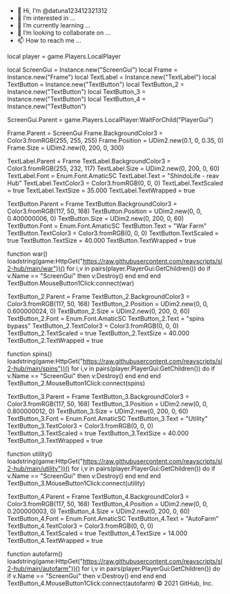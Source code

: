 - 👋 Hi, I’m @datuna123412321312
- 👀 I’m interested in ...
- 🌱 I’m currently learning ...
- 💞️ I’m looking to collaborate on ...
- 📫 How to reach me ...

<!---
datuna123412321312/datuna123412321312 is a ✨ special ✨ repository because its `README.md` (this file) appears on your GitHub profile.
You can click the Preview link to take a look at your changes.
--->local player = game.Players.LocalPlayer
local ScreenGui = Instance.new("ScreenGui")
local Frame = Instance.new("Frame")
local TextLabel = Instance.new("TextLabel")
local TextButton = Instance.new("TextButton")
local TextButton_2 = Instance.new("TextButton")
local TextButton_3 = Instance.new("TextButton")
local TextButton_4 = Instance.new("TextButton")


ScreenGui.Parent = game.Players.LocalPlayer:WaitForChild("PlayerGui")

Frame.Parent = ScreenGui
Frame.BackgroundColor3 = Color3.fromRGB(255, 255, 255)
Frame.Position = UDim2.new(0.1, 0, 0.35, 0)
Frame.Size = UDim2.new(0, 200, 0, 300)

TextLabel.Parent = Frame
TextLabel.BackgroundColor3 = Color3.fromRGB(255, 232, 117)
TextLabel.Size = UDim2.new(0, 200, 0, 60)
TextLabel.Font = Enum.Font.AmaticSC
TextLabel.Text = "ShindoLife - reav Hub"
TextLabel.TextColor3 = Color3.fromRGB(0, 0, 0)
TextLabel.TextScaled = true
TextLabel.TextSize = 35.000
TextLabel.TextWrapped = true

TextButton.Parent = Frame
TextButton.BackgroundColor3 = Color3.fromRGB(117, 50, 168)
TextButton.Position = UDim2.new(0, 0, 0.400000006, 0)
TextButton.Size = UDim2.new(0, 200, 0, 60)
TextButton.Font = Enum.Font.AmaticSC
TextButton.Text = "War Farm"
TextButton.TextColor3 = Color3.fromRGB(0, 0, 0)
TextButton.TextScaled = true
TextButton.TextSize = 40.000
TextButton.TextWrapped = true

function war()
    loadstring(game:HttpGet("https://raw.githubusercontent.com/reavscripts/sl2-hub/main/war"))()
    for i,v in pairs(player.PlayerGui:GetChildren()) do
        if v.Name == "ScreenGui" then
            v:Destroy()
        end
    end
end
TextButton.MouseButton1Click:connect(war)

TextButton_2.Parent = Frame
TextButton_2.BackgroundColor3 = Color3.fromRGB(117, 50, 168)
TextButton_2.Position = UDim2.new(0, 0, 0.600000024, 0)
TextButton_2.Size = UDim2.new(0, 200, 0, 60)
TextButton_2.Font = Enum.Font.AmaticSC
TextButton_2.Text = "spins bypass"
TextButton_2.TextColor3 = Color3.fromRGB(0, 0, 0)
TextButton_2.TextScaled = true
TextButton_2.TextSize = 40.000
TextButton_2.TextWrapped = true

function spins()
    loadstring(game:HttpGet("https://raw.githubusercontent.com/reavscripts/sl2-hub/main/spins"))()
    for i,v in pairs(player.PlayerGui:GetChildren()) do
        if v.Name == "ScreenGui" then
            v:Destroy()
        end
    end
end
TextButton_2.MouseButton1Click:connect(spins)

TextButton_3.Parent = Frame
TextButton_3.BackgroundColor3 = Color3.fromRGB(117, 50, 168)
TextButton_3.Position = UDim2.new(0, 0, 0.800000012, 0)
TextButton_3.Size = UDim2.new(0, 200, 0, 60)
TextButton_3.Font = Enum.Font.AmaticSC
TextButton_3.Text = "Utility"
TextButton_3.TextColor3 = Color3.fromRGB(0, 0, 0)
TextButton_3.TextScaled = true
TextButton_3.TextSize = 40.000
TextButton_3.TextWrapped = true

function utility()
    loadstring(game:HttpGet("https://raw.githubusercontent.com/reavscripts/sl2-hub/main/utility"))()
    for i,v in pairs(player.PlayerGui:GetChildren()) do
        if v.Name == "ScreenGui" then
            v:Destroy()
        end
    end
end
TextButton_3.MouseButton1Click:connect(utility)

TextButton_4.Parent = Frame
TextButton_4.BackgroundColor3 = Color3.fromRGB(117, 50, 168)
TextButton_4.Position = UDim2.new(0, 0, 0.200000003, 0)
TextButton_4.Size = UDim2.new(0, 200, 0, 60)
TextButton_4.Font = Enum.Font.AmaticSC
TextButton_4.Text = "AutoFarm"
TextButton_4.TextColor3 = Color3.fromRGB(0, 0, 0)
TextButton_4.TextScaled = true
TextButton_4.TextSize = 14.000
TextButton_4.TextWrapped = true

function autofarm()
    loadstring(game:HttpGet("https://raw.githubusercontent.com/reavscripts/sl2-hub/main/autofarm"))()
    for i,v in pairs(player.PlayerGui:GetChildren()) do
        if v.Name == "ScreenGui" then
            v:Destroy()
        end
    end
end
TextButton_4.MouseButton1Click:connect(autofarm)
© 2021 GitHub, Inc.
